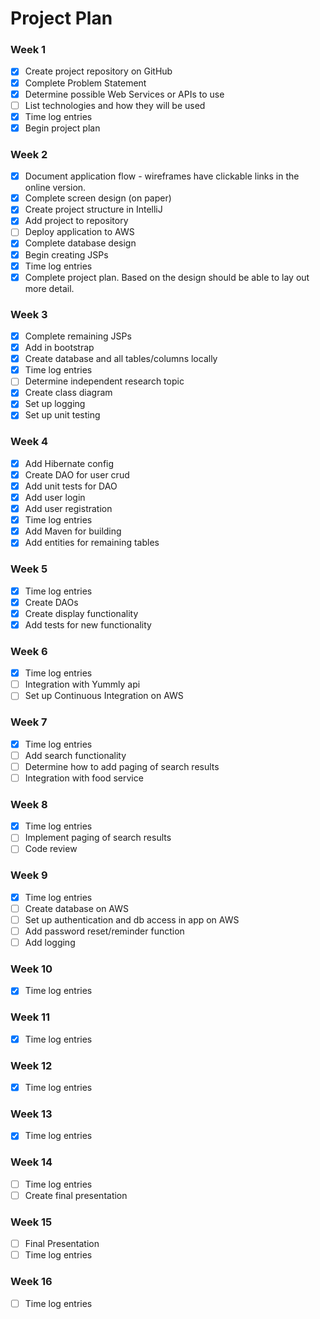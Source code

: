 # Project Plan

### Week 1
- [X] Create project repository on GitHub
- [X] Complete Problem Statement
- [X] Determine possible Web Services or APIs to use
- [ ] List technologies and how they will be used
- [X] Time log entries
- [X] Begin project plan

### Week 2
- [X] Document application flow - wireframes have clickable links in the online version.
- [X] Complete screen design (on paper)
- [X] Create project structure in IntelliJ
- [X] Add project to repository
- [ ] Deploy application to AWS
- [X] Complete database design
- [X] Begin creating JSPs
- [X] Time log entries
- [X] Complete project plan. Based on the design should be able to lay out 
more detail.

### Week 3
- [X] Complete remaining JSPs
- [X] Add in bootstrap
- [X] Create database and all tables/columns locally
- [X] Time log entries
- [ ] Determine independent research topic
- [X] Create class diagram
- [X] Set up logging
- [X] Set up unit testing

### Week 4
- [X] Add Hibernate config
- [X] Create DAO for user crud
- [X] Add unit tests for DAO
- [X] Add user login  
- [X] Add user registration
- [X] Time log entries
- [X] Add Maven for building
- [X] Add entities for remaining tables

### Week 5

- [X] Time log entries
- [X] Create DAOs
- [X] Create display functionality
- [X] Add tests for new functionality

### Week 6
- [X] Time log entries
- [ ] Integration with Yummly api
- [ ] Set up Continuous Integration on AWS

### Week 7
- [X] Time log entries
- [ ] Add search functionality
- [ ] Determine how to add paging of search results
- [ ] Integration with food service

### Week 8
- [X] Time log entries
- [ ] Implement paging of search results
- [ ] Code review

### Week 9
- [X] Time log entries
- [ ] Create database on AWS
- [ ] Set up authentication and db access in app on AWS
- [ ] Add password reset/reminder function
- [ ] Add logging

### Week 10
- [X] Time log entries

### Week 11
- [X] Time log entries

### Week 12
- [X] Time log entries

### Week 13
- [X] Time log entries

### Week 14
- [ ] Time log entries
- [ ] Create final presentation

### Week 15
- [ ] Final Presentation
- [ ] Time log entries

### Week 16
- [ ] Time log entries







